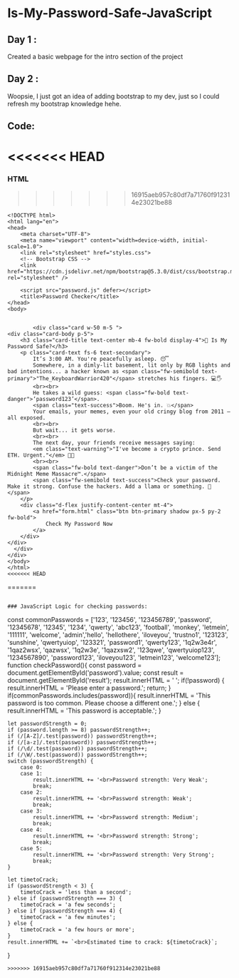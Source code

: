 # Is-My-Password-Safe-JavaScript

## Day 1 :
Created a basic webpage for the intro section of the project

## Day 2 : 
Woopsie, I just got an idea of adding bootstrap to my dev, just so I could refresh my bootstrap knowledge hehe.

## Code:
<<<<<<< HEAD
=======
### HTML
>>>>>>> 16915aeb957c80df7a71760f912314e23021be88
```
<!DOCTYPE html>
<html lang="en">
<head>
    <meta charset="UTF-8">
    <meta name="viewport" content="width=device-width, initial-scale=1.0">
    <link rel="stylesheet" href="styles.css">
    <!-- Bootstrap CSS -->
    <link href="https://cdn.jsdelivr.net/npm/bootstrap@5.3.0/dist/css/bootstrap.min.css" rel="stylesheet" />

    <script src="password.js" defer></script>
    <title>Password Checker</title>
</head>
<body>

        
        <div class="card w-50 m-5 ">
<div class="card-body p-5">
    <h3 class="card-title text-center mb-4 fw-bold display-4">🔐 Is My Password Safe?</h3>
    <p class="card-text fs-6 text-secondary">
        It’s 3:00 AM. You're peacefully asleep. 😴  
        Somewhere, in a dimly-lit basement, lit only by RGB lights and bad intentions... a hacker known as <span class="fw-semibold text-primary">"The_KeyboardWarrior420"</span> stretches his fingers. 💻🖐️  
        <br><br>
        He takes a wild guess: <span class="fw-bold text-danger">‘password123’</span>.  
        <span class="text-success">Boom. He's in. 💥</span>  
        Your emails, your memes, even your old cringy blog from 2011 — all exposed.
        <br><br>
        But wait... it gets worse.
        <br><br>
        The next day, your friends receive messages saying:  
        <em class="text-warning">"I've become a crypto prince. Send ETH. Urgent."</em> 👑🚩  
        <br><br>
        <span class="fw-bold text-danger">Don’t be a victim of the Midnight Meme Massacre™.</span>  
        <span class="fw-semibold text-success">Check your password. Make it strong. Confuse the hackers. Add a llama or something. 🦙</span>  
    </p>
    <div class="d-flex justify-content-center mt-4">
        <a href="form.html" class="btn btn-primary shadow px-5 py-2 fw-bold">
            Check My Password Now
        </a>
    </div>
</div>
  </div>
</div>
</body>
</html>
<<<<<<< HEAD
```
=======
```

### JavaScript Logic for checking passwords:
```
const commonPasswords = ['123', '123456', '123456789', 'password', '12345678', '12345', '1234', 'qwerty', 'abc123', 'football', 'monkey', 'letmein', '111111', 'welcome', 'admin','hello', 'hellothere', 'iloveyou', 'trustno1', '123123', 'sunshine', 'qwertyuiop', '123321', 'password1', 'qwerty123', '1q2w3e4r', '1qaz2wsx', 'qazwsx', '1q2w3e', '1qazxsw2', '123qwe', 'qwertyuiop123', '1234567890', 'password123', 'iloveyou123', 'letmein123', 'welcome123'];
function checkPassword(){
    const password = document.getElementById('password').value;
    const result = document.getElementById('result');
    result.innerHTML = ' ';
    if(!password)
    {
        result.innerHTML = 'Please enter a password.';
        return;
    }
    if(commonPasswords.includes(password)){
        result.innerHTML = 'This password is too common. Please choose a different one.';
    } else {
        result.innerHTML = 'This password is acceptable.';
    }

    let passwordStrength = 0;
    if (password.length >= 8) passwordStrength++;
    if (/[A-Z]/.test(password)) passwordStrength++; 
    if (/[a-z]/.test(password)) passwordStrength++;
    if (/\d/.test(password)) passwordStrength++;
    if (/\W/.test(password)) passwordStrength++;
    switch (passwordStrength) {
        case 0:
        case 1:
            result.innerHTML += '<br>Password strength: Very Weak';
            break;
        case 2:
            result.innerHTML += '<br>Password strength: Weak';
            break;
        case 3:
            result.innerHTML += '<br>Password strength: Medium';
            break;
        case 4:
            result.innerHTML += '<br>Password strength: Strong';
            break;
        case 5:
            result.innerHTML += '<br>Password strength: Very Strong';
            break;
    }

    let timetoCrack;
    if (passwordStrength < 3) {
        timetoCrack = 'less than a second';
    } else if (passwordStrength === 3) {
        timetoCrack = 'a few seconds';
    } else if (passwordStrength === 4) {
        timetoCrack = 'a few minutes';
    } else {
        timetoCrack = 'a few hours or more';
    }
    result.innerHTML += `<br>Estimated time to crack: ${timetoCrack}`;
}
```
>>>>>>> 16915aeb957c80df7a71760f912314e23021be88

